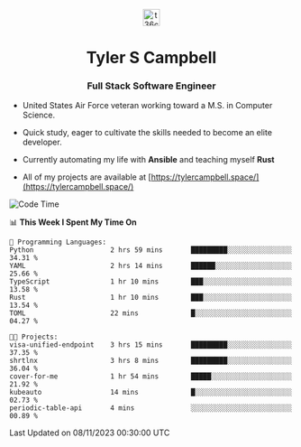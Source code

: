 <p align="center">
<a href="https://www.linkedin.com/in/t36campbell" target="blank"><img align="center" src="https://ik.imagekit.io/t36campbell/Portfolio/linkedin.png.original_m8bbGgPh6.png" alt="t36campbell" height="30" width="30" /></a>
</p>
<h1 align="center">Tyler S Campbell</h1>
<h3 align="center">Full Stack Software Engineer</h3>

* United States Air Force veteran working toward a M.S. in Computer Science.

* Quick study, eager to cultivate the skills needed to become an elite developer.

* Currently automating my life with **Ansible** and teaching myself **Rust**

* All of my projects are available at [https://tylercampbell.space/](https://tylercampbell.space/)

<!--START_SECTION:waka-->
![Code Time](http://img.shields.io/badge/Code%20Time-2%2C966%20hrs%2031%20mins-blue)

📊 **This Week I Spent My Time On** 

```text
💬 Programming Languages: 
Python                   2 hrs 59 mins       █████████░░░░░░░░░░░░░░░░   34.31 % 
YAML                     2 hrs 14 mins       ██████░░░░░░░░░░░░░░░░░░░   25.66 % 
TypeScript               1 hr 10 mins        ███░░░░░░░░░░░░░░░░░░░░░░   13.58 % 
Rust                     1 hr 10 mins        ███░░░░░░░░░░░░░░░░░░░░░░   13.54 % 
TOML                     22 mins             █░░░░░░░░░░░░░░░░░░░░░░░░   04.27 % 

🐱‍💻 Projects: 
visa-unified-endpoint    3 hrs 15 mins       █████████░░░░░░░░░░░░░░░░   37.35 % 
shrtlnx                  3 hrs 8 mins        █████████░░░░░░░░░░░░░░░░   36.04 % 
cover-for-me             1 hr 54 mins        █████░░░░░░░░░░░░░░░░░░░░   21.92 % 
kubeauto                 14 mins             █░░░░░░░░░░░░░░░░░░░░░░░░   02.73 % 
periodic-table-api       4 mins              ░░░░░░░░░░░░░░░░░░░░░░░░░   00.89 % 
```


 Last Updated on 08/11/2023 00:30:00 UTC
<!--END_SECTION:waka-->
